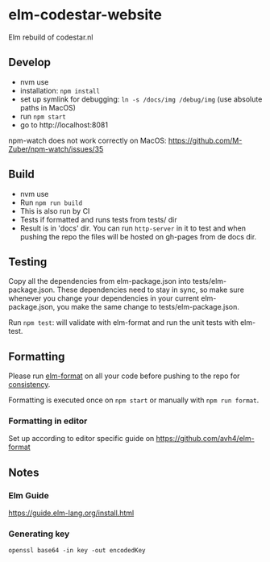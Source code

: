# elm-codestar-website

Elm rebuild of codestar.nl


## Develop

* nvm use
* installation: `npm install`
* set up symlink for debugging: `ln -s /docs/img /debug/img` (use absolute paths in MacOS)
* run `npm start`
* go to http://localhost:8081

npm-watch does not work correctly on MacOS: https://github.com/M-Zuber/npm-watch/issues/35


## Build

* nvm use
* Run `npm run build`
* This is also run by CI
* Tests if formatted and runs tests from tests/ dir
* Result is in 'docs' dir. You can run `http-server` in it to test and when pushing the repo the files will 
be hosted on gh-pages from de docs dir.


## Testing

Copy all the dependencies from elm-package.json into tests/elm-package.json. These dependencies need to stay 
in sync, so make sure whenever you change your dependencies in your current elm-package.json, you make the 
same change to tests/elm-package.json.

Run `npm test`: will validate with elm-format and run the unit tests with elm-test.


## Formatting

Please run [elm-format](https://github.com/avh4/elm-format) on all your code before pushing to the repo 
for [consistency](https://github.com/avh4/elm-format#elm-format).

Formatting is executed once on `npm start` or manually with `npm run format`.

### Formatting in editor

Set up according to editor specific guide on https://github.com/avh4/elm-format


## Notes

### Elm Guide

https://guide.elm-lang.org/install.html

### Generating key

`openssl base64 -in key -out encodedKey`
